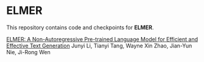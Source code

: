 # ELMER
This repository contains code and checkpoints for **ELMER**.

[ELMER: A Non-Autoregressive Pre-trained Language Model for Efficient and Effective Text Generation](https://arxiv.org/abs/2210.13304)
Junyi Li, Tianyi Tang, Wayne Xin Zhao, Jian-Yun Nie, Ji-Rong Wen


